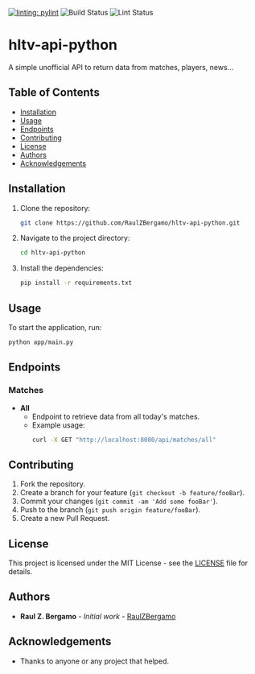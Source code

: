 [![linting: pylint](https://img.shields.io/badge/linting-pylint-yellowgreen)](https://github.com/pylint-dev/pylint)
![Build Status](https://github.com/RaulZBergamo/hltv-api-python/actions/workflows/python-app.yml/badge.svg)
![Lint Status](https://github.com/RaulZBergamo/hltv-api-python/actions/workflows/python-linting.yml/badge.svg)

# hltv-api-python

A simple unofficial API to return data from matches, players, news...

## Table of Contents

- [Installation](#installation)
- [Usage](#usage)
- [Endpoints](#endpoints)
- [Contributing](#contributing)
- [License](#license)
- [Authors](#authors)
- [Acknowledgements](#acknowledgements)

## Installation

1. Clone the repository:
   ```sh
   git clone https://github.com/RaulZBergamo/hltv-api-python.git
   ```
2. Navigate to the project directory:
   ```sh
   cd hltv-api-python
   ```
3. Install the dependencies:
   ```sh
   pip install -r requirements.txt
   ```

## Usage

To start the application, run:

```sh
python app/main.py
```

## Endpoints

### Matches

- **All**
  - Endpoint to retrieve data from all today's matches.
  - Example usage:
    ```sh
    curl -X GET "http://localhost:8080/api/matches/all"
    ```

## Contributing

1. Fork the repository.
2. Create a branch for your feature (`git checkout -b feature/fooBar`).
3. Commit your changes (`git commit -am 'Add some fooBar'`).
4. Push to the branch (`git push origin feature/fooBar`).
5. Create a new Pull Request.

## License

This project is licensed under the MIT License - see the [LICENSE](LICENSE) file for details.

## Authors

- **Raul Z. Bergamo** - *Initial work* - [RaulZBergamo](https://github.com/RaulZBergamo)

## Acknowledgements

- Thanks to anyone or any project that helped.
